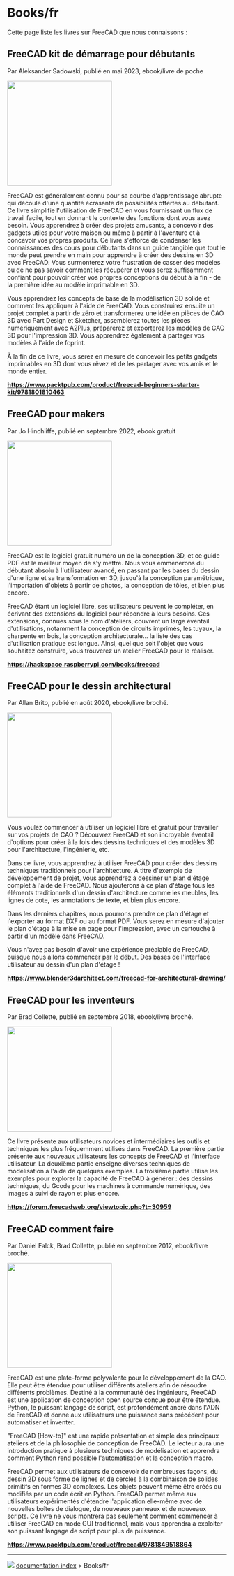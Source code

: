 # Books/fr
Cette page liste les livres sur FreeCAD que nous connaissons :



## FreeCAD kit de démarrage pour débutants 

Par Aleksander Sadowski, publié en mai 2023, ebook/livre de poche

<img alt="" src=images/Freecad_book_aleks.jpg  style="width:240px;">

FreeCAD est généralement connu pour sa courbe d\'apprentissage abrupte qui découle d\'une quantité écrasante de possibilités offertes au débutant. Ce livre simplifie l\'utilisation de FreeCAD en vous fournissant un flux de travail facile, tout en donnant le contexte des fonctions dont vous avez besoin. Vous apprendrez à créer des projets amusants, à concevoir des gadgets utiles pour votre maison ou même à partir à l\'aventure et à concevoir vos propres produits. Ce livre s\'efforce de condenser les connaissances des cours pour débutants dans un guide tangible que tout le monde peut prendre en main pour apprendre à créer des dessins en 3D avec FreeCAD. Vous surmonterez votre frustration de casser des modèles ou de ne pas savoir comment les récupérer et vous serez suffisamment confiant pour pouvoir créer vos propres conceptions du début à la fin - de la première idée au modèle imprimable en 3D.

Vous apprendrez les concepts de base de la modélisation 3D solide et comment les appliquer à l\'aide de FreeCAD. Vous construirez ensuite un projet complet à partir de zéro et transformerez une idée en pièces de CAO 3D avec Part Design et Sketcher, assemblerez toutes les pièces numériquement avec A2Plus, préparerez et exporterez les modèles de CAO 3D pour l\'impression 3D. Vous apprendrez également à partager vos modèles à l\'aide de fcprint.

À la fin de ce livre, vous serez en mesure de concevoir les petits gadgets imprimables en 3D dont vous rêvez et de les partager avec vos amis et le monde entier.

**<https://www.packtpub.com/product/freecad-beginners-starter-kit/9781801810463>**






## FreeCAD pour makers 

Par Jo Hinchliffe, publié en septembre 2022, ebook gratuit

<img alt="" src=images/Freecad_book_concretedog.png  style="width:240px;">

FreeCAD est le logiciel gratuit numéro un de la conception 3D, et ce guide PDF est le meilleur moyen de s\'y mettre. Nous vous emmènerons du débutant absolu à l\'utilisateur avancé, en passant par les bases du dessin d\'une ligne et sa transformation en 3D, jusqu\'à la conception paramétrique, l\'importation d\'objets à partir de photos, la conception de tôles, et bien plus encore.

FreeCAD étant un logiciel libre, ses utilisateurs peuvent le compléter, en écrivant des extensions du logiciel pour répondre à leurs besoins. Ces extensions, connues sous le nom d\'ateliers, couvrent un large éventail d\'utilisations, notamment la conception de circuits imprimés, les tuyaux, la charpente en bois, la conception architecturale\... la liste des cas d\'utilisation pratique est longue. Ainsi, quel que soit l\'objet que vous souhaitez construire, vous trouverez un atelier FreeCAD pour le réaliser.

**<https://hackspace.raspberrypi.com/books/freecad>**






## FreeCAD pour le dessin architectural 

Par Allan Brito, publié en août 2020, ebook/livre broché.

<img alt="" src=images/Freecad_book_allanbrito.png  style="width:240px;">

Vous voulez commencer à utiliser un logiciel libre et gratuit pour travailler sur vos projets de CAO ? Découvrez FreeCAD et son incroyable éventail d\'options pour créer à la fois des dessins techniques et des modèles 3D pour l\'architecture, l\'ingénierie, etc.

Dans ce livre, vous apprendrez à utiliser FreeCAD pour créer des dessins techniques traditionnels pour l\'architecture. À titre d\'exemple de développement de projet, vous apprendrez à dessiner un plan d\'étage complet à l\'aide de FreeCAD. Nous ajouterons à ce plan d\'étage tous les éléments traditionnels d\'un dessin d\'architecture comme les meubles, les lignes de cote, les annotations de texte, et bien plus encore.

Dans les derniers chapitres, nous pourrons prendre ce plan d\'étage et l\'exporter au format DXF ou au format PDF. Vous serez en mesure d\'ajouter le plan d\'étage à la mise en page pour l\'impression, avec un cartouche à partir d\'un modèle dans FreeCAD.

Vous n\'avez pas besoin d\'avoir une expérience préalable de FreeCAD, puisque nous allons commencer par le début. Des bases de l\'interface utilisateur au dessin d\'un plan d\'étage !

**<https://www.blender3darchitect.com/freecad-for-architectural-drawing/>**






## FreeCAD pour les inventeurs 

Par Brad Collette, publié en septembre 2018, ebook/livre broché.

<img alt="" src=images/Freecad_book_inventors.jpg  style="width:240px;">

Ce livre présente aux utilisateurs novices et intermédiaires les outils et techniques les plus fréquemment utilisés dans FreeCAD. La première partie présente aux nouveaux utilisateurs les concepts de FreeCAD et l\'interface utilisateur. La deuxième partie enseigne diverses techniques de modélisation à l\'aide de quelques exemples. La troisième partie utilise les exemples pour explorer la capacité de FreeCAD à générer : des dessins techniques, du Gcode pour les machines à commande numérique, des images à suivi de rayon et plus encore.

**<https://forum.freecadweb.org/viewtopic.php?t=30959>**






## FreeCAD comment faire 

Par Daniel Falck, Brad Collette, publié en septembre 2012, ebook/livre broché.

<img alt="" src=images/Freecad_book_howto.jpg  style="width:240px;">

FreeCAD est une plate-forme polyvalente pour le développement de la CAO. Elle peut être étendue pour utiliser différents ateliers afin de résoudre différents problèmes. Destiné à la communauté des ingénieurs, FreeCAD est une application de conception open source conçue pour être étendue. Python, le puissant langage de script, est profondément ancré dans l\'ADN de FreeCAD et donne aux utilisateurs une puissance sans précédent pour automatiser et inventer.

\"FreeCAD \[How-to\]\" est une rapide présentation et simple des principaux ateliers et de la philosophie de conception de FreeCAD. Le lecteur aura une introduction pratique à plusieurs techniques de modélisation et apprendra comment Python rend possible l\'automatisation et la conception macro.

FreeCAD permet aux utilisateurs de concevoir de nombreuses façons, du dessin 2D sous forme de lignes et de cercles à la combinaison de solides primitifs en formes 3D complexes. Les objets peuvent même être créés ou modifiés par un code écrit en Python. FreeCAD permet même aux utilisateurs expérimentés d\'étendre l\'application elle-même avec de nouvelles boîtes de dialogue, de nouveaux panneaux et de nouveaux scripts. Ce livre ne vous montrera pas seulement comment commencer à utiliser FreeCAD en mode GUI traditionnel, mais vous apprendra à exploiter son puissant langage de script pour plus de puissance.

**<https://www.packtpub.com/product/freecad/9781849518864>**



---
![](images/Button_right.svg) [documentation index](../README.md) > Books/fr
